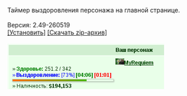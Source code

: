 Таймер выздоровления персонажа на главной странице.
<br>
<br>
Версия: 2.49-260519
<br>
[[Установить]](https://raw.githubusercontent.com/MyRequiem/comfortablePlayingInGW/master/separatedScripts/Regeneration/regeneration.user.js) [[Скачать zip-архив]](https://raw.githubusercontent.com/MyRequiem/comfortablePlayingInGW/master/separatedScripts/Regeneration/regeneration.user.js.zip)
<br>
<br>
![Regeneration](https://raw.githubusercontent.com/MyRequiem/comfortablePlayingInGW/master/imgs/Regeneration/screen.png)
<br>
